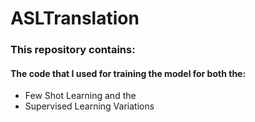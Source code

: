 # ASLTranslation


### This repository contains: 

#### The code that I used for training the model for both the:
- Few Shot Learning and the
- Supervised Learning Variations
